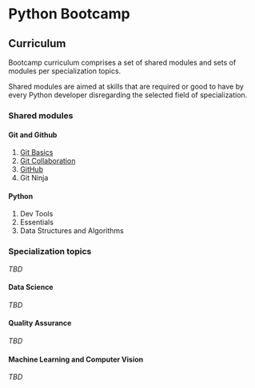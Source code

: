# Python Bootcamp

## Curriculum

Bootcamp curriculum comprises a set of shared modules
and sets of modules per specialization topics.

Shared modules are aimed at skills that are required
or good to have by every Python developer disregarding
the selected field of specialization.

### Shared modules

#### Git and Github

1. [Git Basics](./modules/git-basics.md)
1. [Git Collaboration](./modules/git-collaboration.md)
1. [GitHub](./modules/github.md)
1. Git Ninja

#### Python

1. Dev Tools
1. Essentials
1. Data Structures and Algorithms


### Specialization topics

_TBD_

#### Data Science

_TBD_

#### Quality Assurance

_TBD_

#### Machine Learning and Computer Vision

_TBD_
